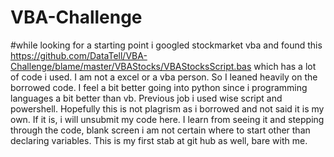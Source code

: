 # VBA-Challenge
#while looking for a starting point i googled stockmarket vba and found this https://github.com/DataTell/VBA-Challenge/blame/master/VBAStocks/VBAStocksScript.bas  which has a lot of code i used.  I am not a excel or a vba person.  So I leaned heavily on the borrowed code.  I feel a bit better going into python since i programming languages a bit better than vb.  Previous job i used wise script and powershell.  Hopefully this is not plagrism as i borrowed and not said it is my own.  If it is, i will unsubmit my code here.  I learn from seeing it and stepping through the code, blank screen i am not certain where to start other than declaring variables.  This is my first stab at git hub as well, bare with me.  

